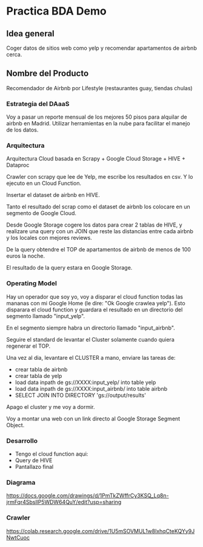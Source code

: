 # Practica BDA Demo

## Idea general

Coger datos de sitios web como yelp y recomendar apartamentos de airbnb cerca.

## Nombre del Producto

Recomendador de Airbnb por Lifestyle (restaurantes guay, tiendas chulas)

### Estrategia del DAaaS

Voy a pasar un reporte mensual de los mejores 50 pisos para alquilar de airbnb en 
Madrid. Utilizar herramientas en la nube para facilitar el manejo de los datos.

### Arquitectura

Arquitectura Cloud basada en Scrapy + Google Cloud Storage + HIVE + Dataproc
  
Crawler con scrapy que lee de Yelp, me escribe los resultados en csv. Y lo ejecuto 
en un Cloud Function.
  
Insertar el dataset de airbnb en HIVE. 
  
Tanto el resultado del scrap como el dataset de airbnb los colocare en un segmento de 
Google Cloud.
  
Desde Google Storage cogere los datos para crear 2 tablas de HIVE, y realizare 
una query con un JOIN que reste las distancias entre cada airbnb y los locales 
con mejores reviews.
  
De la query obtendre el TOP de apartamentos de airbnb de menos de 100 euros la noche. 
  
El resultado de la query estara en Google Storage.
  
### Operating Model

Hay un operador que soy yo, voy a disparar el cloud function todas las mananas con 
mi Google Home (le dire: "Ok Google crawlea yelp"). Esto disparara el cloud function 
y guardara el resultado en un directorio del segmento llamado "input_yelp".

En el segmento siempre habra un directorio llamado "input_airbnb".

Seguire el standard de levantar el Cluster solamente cuando quiera regenerar el TOP.

Una vez al dia, levantare el CLUSTER a mano, enviare las tareas de:  
- crear tabla de airbnb
- crear tabla de yelp
- load data inpath de gs://XXXX:input_yelp/ into table yelp
- load data inpath de gs://XXXX:input_airbnb/ into table airbnb
- SELECT JOIN INTO DIRECTORY 'gs://output/results'

Apago el cluster y me voy a dormir.

Voy a montar una web con un link directo al Google Storage Segment Object.

### Desarrollo

- Tengo el cloud function aqui: 
- Query de HIVE
- Pantallazo final


### Diagrama

https://docs.google.com/drawings/d/1PmTkZWffrCy3KSQ_Lq8n-jrmFqr4SbsllP5WDW64QuY/edit?usp=sharing


### Crawler

https://colab.research.google.com/drive/1U5mSOVMUL1w8lxhqCteKQYy9JNwtCuoc